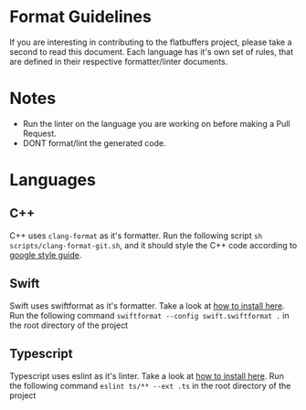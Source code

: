 ﻿# Format Guidelines

If you are interesting in contributing to the flatbuffers project, please take a second to read this document. Each language has it's own set of rules, that are defined in their respective formatter/linter documents.

# Notes

- Run the linter on the language you are working on before making a Pull Request.
- DONT format/lint the generated code.

# Languages

## C++

C++ uses `clang-format` as it's formatter. Run the following script `sh scripts/clang-format-git.sh`, and it should style the C++ code according to [google style guide](https://google.github.io/styleguide/cppguide.html).

## Swift

Swift uses swiftformat as it's formatter. Take a look at [how to install here](https://github.com/nicklockwood/SwiftFormat/blob/master/README.md#how-do-i-install-it). Run the following command `swiftformat --config swift.swiftformat .` in the root directory of the project

## Typescript

Typescript uses eslint as it's linter. Take a look at [how to install here](https://eslint.org/docs/user-guide/getting-started). Run the following command `eslint ts/** --ext .ts` in the root directory of the project